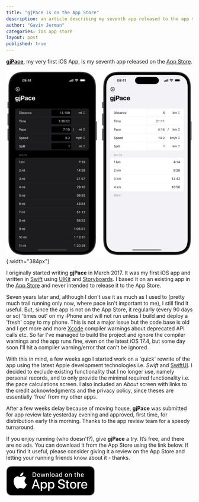 ```yaml
---
title: "gjPace Is on the App Store"
description: an article describing my seventh app released to the app store
author: "Gavin Jerman"
categories: ios app store
layout: post
published: true
---
```



[**gjPace**](/gjPAce), my very first iOS App, is my seventh app released on the [App Store](https://apps.apple.com/app/gjpubs/id1532589479?platform=iphone).  

![gjPubs screenshots](/images/2024-04-24-gjpace-released-to-the-app-store-1.png){:width="384px"}


I originally started writing **gjPace** in March 2017. It was my first iOS app and written in [Swift](https://swift.org) using [UIKit](https://developer.apple.com/documentation/uikit) and [Storyboards](https://developer.apple.com/library/archive/documentation/General/Conceptual/Devpedia-CocoaApp/Storyboard.html). I based it on an existing app in the [App Store](https://www.apple.com/uk/app-store) and never intended to release it to the App Store.

Seven years later and, although I don't use it as much as I used to (pretty much trail running only now, where pace isn't important to me), I still find it useful. But, since the app is not on the App Store, it regularly (every 90 days or so) 'times out' on my iPhone and will not run unless I build and deploy a 'fresh' copy to my phone. This is not a major issue but the code base is old and I get more and more [Xcode](https://developer.apple.com/xcode) compiler warnings about deprecated API calls etc. So far I've managed to build the project and ignore the compiler warnings and the app runs fine, even on the latest iOS 17.4, but some day soon I'll hit a compiler warning/error that can't be ignored.

With this in mind, a few weeks ago I started work on a 'quick' rewrite of the app using the latest Apple development technologies i.e. _Swift_ and [SwiftUI](https://developer.apple.com/xcode/swiftui). I decided to exclude existing functionality that I no longer use, namely personal records, and to only provide the minimal required functionality i.e. the pace calculations screen. I also included an _About_ screen with links to the credit acknowledgments and the privacy policy, since theses are essentially 'free' from my other apps.

After a few weeks delay because of moving house, **gjPace** was submitted for app review late yesterday evening and approved, first time, for distribution early this morning. Thanks to the app review team for a speedy turnaround.

If you enjoy running (who doesn't?), give **gjPace** a try. It’s free, and there are no ads. You can download it from the App Store using the link below. If you find it useful, please consider giving it a review on the App Store and letting your running friends know about it - thanks.

[![download](/images/Download_on_the_App_Store_Badge_US-UK_RGB_blk_092917.svg)](https://apps.apple.com/app/gjaero/id1532589479?platform=iphone)
